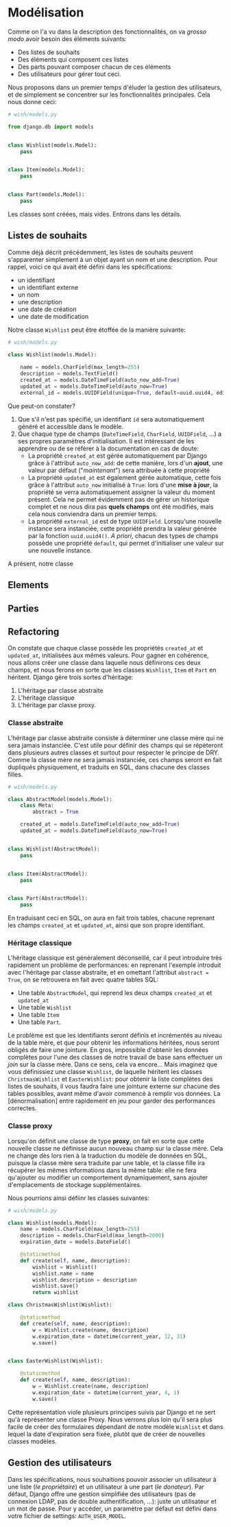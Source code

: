 # Modélisation

Comme on l'a vu dans la description des fonctionnalités, on va *grosso modo* avoir besoin des éléments suivants:

 * Des listes de souhaits
 * Des éléments qui composent ces listes
 * Des parts pouvant composer chacun de ces éléments
 * Des utilisateurs pour gérer tout ceci.

Nous proposons dans un premier temps d'éluder la gestion des utilisateurs, et de simplement se concentrer sur les fonctionnalités principales.
Cela nous donne ceci: 

```python
# wish/models.py

from django.db import models


class Wishlist(models.Model):
    pass


class Item(models.Model):
    pass


class Part(models.Model):
    pass
```

Les classes sont créées, mais vides. Entrons dans les détails.

## Listes de souhaits

Comme déjà décrit précédemment, les listes de souhaits peuvent s'apparenter simplement à un objet ayant un nom et une description. Pour rappel, voici ce qui avait été défini dans les spécifications:

 * un identifiant
 * un identifiant externe
 * un nom
 * une description
 * une date de création
 * une date de modification

Notre classe `Wishlist` peut être étoffée de la manière suivante:

```python
# wish/models.py

class Wishlist(models.Model):
 
    name = models.CharField(max_length=255)
    description = models.TextField()
    created_at = models.DateTimeField(auto_now_add=True)
    updated_at = models.DateTimeField(auto_now=True)
    external_id = models.UUIDField(unique=True, default=uuid.uuid4, editable=False)    
```

Que peut-on constater? 

 1. Que s'il n'est pas spécifié, un identifiant `id` sera automatiquement généré et accessible dans le modèle.
 1. Que chaque type de champs (`DateTimeField`, `CharField`, `UUIDField`, ...) a ses propres paramètres d'initialisation. Il est intéressant de les apprendre ou de se référer à la documentation en cas de doute:
    * La propriété `created_at` est gérée automatiquement par Django grâce à l'attribut `auto_now_add`: de cette manière, lors d'un **ajout**, une valeur par défaut ("*maintenant*") sera attribuée à cette propriété
    * La propriété `updated_at` est également gérée automatique, cette fois grâce à l'attribut `auto_now` initialisé à `True`: lors d'une **mise à jour**, la propriété se verra automatiquement assigner la valeur du moment présent. Cela ne permet évidemment pas de gérer un historique complet et ne nous dira pas **quels champs** ont été modifiés, mais cela nous conviendra dans un premier temps.
    * La propriété `external_id` est de type `UUIDField`. Lorsqu'une nouvelle instance sera instanciée, cette propriété prendra la valeur générée par la fonction `uuid.uuid4()`. *A priori*, chacun des types de champs possède une propriété `default`, qui permet d'initialiser une valeur sur une nouvelle instance.

A présent, notre classe 

## Elements

## Parties

## Refactoring

On constate que chaque classe possède les propriétés `created_at` et `updated_at`, initialisées aux mêmes valeurs. Pour gagner en cohérence, nous allons créer une classe dans laquelle nous définirons ces deux champs, et nous ferons en sorte que les classes `Wishlist`, `Item` et `Part` en héritent. Django gère trois sortes d'héritage: 

 1. L'héritage par classe abstraite
 1. L'héritage classique
 1. L'héritage par classe proxy.
 
### Classe abstraite

L'héritage par classe abstraite consiste à déterminer une classe mère qui ne sera jamais instanciée. C'est utile pour définir des champs qui se répèteront dans plusieurs autres classes et surtout pour respecter le principe de DRY. Comme la classe mère ne sera jamais instanciée, ces champs seront en fait dupliqués physiquement, et traduits en SQL, dans chacune des classes filles. 

```python
# wish/models.py

class AbstractModel(models.Model):
    class Meta:
        abstract = True

    created_at = models.DateTimeField(auto_now_add=True)
    updated_at = models.DateTimeField(auto_now=True)


class Wishlist(AbstractModel):
    pass


class Item(AbstractModel):
    pass


class Part(AbstractModel):
    pass
```

En traduisant ceci en SQL, on aura en fait trois tables, chacune reprenant les champs `created_at` et `updated_at`, ainsi que son propre identifiant.

### Héritage classique

L'héritage classique est généralement déconseillé, car il peut introduire très rapidement un problème de performances: en reprenant l'exemple introduit avec l'héritage par classe abstraite, et en omettant l'attribut `abstract = True`, on se retrouvera en fait avec quatre tables SQL:

 * Une table `AbstractModel`, qui reprend les deux champs `created_at` et `updated_at`
 * Une table `Wishlist`
 * Une table `Item`
 * Une table `Part`.

Le problème est que les identifiants seront définis et incrémentés au niveau de la table mère, et que pour obtenir les informations héritées, nous seront obligés de faire une jointure. En gros, impossible d'obtenir les données complètes pour l'une des classes de notre travail de base sans effectuer un *join* sur la classe mère. Dans ce sens, cela va encore... Mais imaginez que vous définissiez une classe `Wishlist`, de laquelle héritent les classes `ChristmasWishlist` et `EasterWishlist`: pour obtenir la liste complètes des listes de souhaits, il vous faudra faire une jointure externe sur chacune des tables possibles, avant même d'avoir commencé à remplir vos données. La [dénormalisation] entre rapidement en jeu pour garder des performances correctes. 

### Classe proxy

Lorsqu'on définit une classe de type **proxy**, on fait en sorte que cette nouvelle classe ne définisse aucun nouveau champ sur la classe mère. Cela ne change dès lors rien à la traduction du modèle de données en SQL, puisque la classe mère sera traduite par une table, et la classe fille ira récupérer les mêmes informations dans la même table: elle ne fera qu'ajouter ou modifier un comportement dynamiquement, sans ajouter d'emplacements de stockage supplémentaires.

Nous pourrions ainsi défiinr les classes suivantes:

```python
# wish/models.py

class Wishlist(models.Model):
    name = models.CharField(max_length=255)
    description = models.CharField(max_length=2000)
    expiration_date = models.DateField()

    @staticmethod
    def create(self, name, description):
        wishlist = Wishlist()
        wishlist.name = name
        wishlist.description = description
        wishlist.save()
        return wishlist

class ChristmasWishlist(Wishlist):

    @staticmethod
    def create(self, name, description):
        w = Wishlist.create(name, description)
        w.expiration_date = datetime(current_year, 12, 31)
        w.save()


class EasterWishlist(Wishlist):

    @staticmethod
    def create(self, name, description):
        w = Wishlist.create(name, description)
        w.expiration_date = datetime(current_year, 4, 1)
        w.save()

``` 

Cette représentation viole plusieurs principes suivis par Django et ne sert qu'à représenter une classe Proxy. Nous verrons plus loin qu'il sera plus facile de créer des formulaires dépendant de notre modèle `Wishlist` et dans lequel la date d'expiration sera fixée, plutôt que de créer de nouvelles classes modèles.

## Gestion des utilisateurs

Dans les spécifications, nous souhaitions pouvoir associer un utilisateur à une liste (*le propriétaire*) et un utilisateur à une part (*le donateur*). Par défaut, Django offre une gestion simplifiée des utilisateurs (pas de connexion LDAP, pas de double authentification, ...): juste un utilisateur et un mot de passe. Pour y accéder, un paramètre par défaut est défini dans votre fichier de settings: `AUTH_USER_MODEL`.

